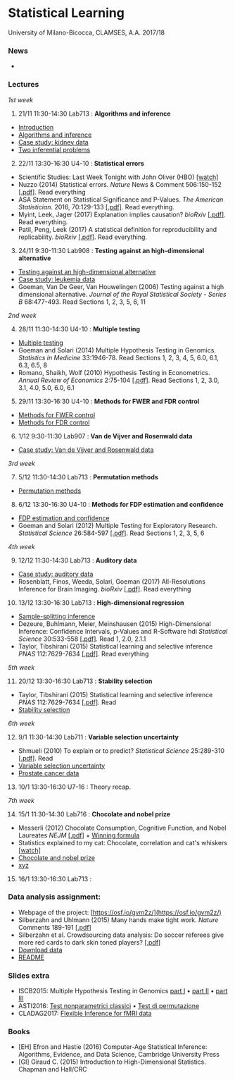 # Statistical Learning 

University of Milano-Bicocca, CLAMSES, A.A. 2017/18

### News

* 

### Lectures

*1st week*

1. 21/11 11:30-14:30 Lab713 : **Algorithms and inference**

  + [Introduction](https://github.com/aldosolari/SL/blob/master/lectures/0_intro.pdf)
  + [Algorithms and inference](https://github.com/aldosolari/SL/blob/master/lectures/1_ai.pdf)
  + [Case study: kidney data](https://github.com/aldosolari/SL/blob/master/lectures/5_kidney.pdf)
  + [Two inferential problems](https://github.com/aldosolari/SL/blob/master/lectures/2_twoip.pdf)


2. 22/11 13:30-16:30 U4-10 : **Statistical errors**

  + Scientific Studies: Last Week Tonight with John Oliver (HBO) [[watch]](https://www.youtube.com/watch?v=0Rnq1NpHdmw)
  + Nuzzo (2014) Statistical errors. *Nature* News & Comment 506:150-152 [[.pdf]](http://folk.ntnu.no/slyderse/Nuzzo%20and%20Editorial%20-%20p-values.pdf). Read everything
  + ASA Statement on Statistical Significance and P-Values. *The American Statistician*. 2016, 70:129-133
  [[.pdf]](https://socialsciences.mcmaster.ca/jfox/Courses/soc6z3/AmStatAssn-p-values.pdf). Read everything.
  + Myint, Leek, Jager (2017) Explanation implies causation? *bioRxiv* [[.pdf]](https://www.biorxiv.org/content/biorxiv/early/2017/11/13/218784.full.pdf). Read everything.
  + Patil, Peng, Leek (2017) A statistical definition for reproducibility and replicability. *bioRxiv* [[.pdf]](https://www.biorxiv.org/content/early/2016/07/29/066803.full.pdf). Read everything.
  

3. 24/11 9:30-11:30 Lab908 : **Testing against an high-dimensional alternative**

  + [Testing against an high-dimensional alternative](https://github.com/aldosolari/SL/blob/master/lectures/4_tahda.pdf)
  + [Case study: leukemia data](https://github.com/aldosolari/SL/blob/master/lectures/3_leukemia.pdf)
  + Goeman, Van De Geer, Van Houwelingen (2006) Testing against a high dimensional alternative. *Journal of the Royal Statistical Society - Series B* 68:477-493. Read Sections 1, 2, 3, 5, 6, 11
    
*2nd week*

4. 28/11 11:30-14:30 U4-10 : **Multiple testing**

  + [Multiple testing](https://github.com/aldosolari/SL/blob/master/lectures/6_mt.pdf)
  + Goeman and Solari (2014) Multiple Hypothesis Testing in Genomics. *Statistics in Medicine* 33:1946-78. Read Sections 1, 2, 3, 4, 5, 6.0, 6.1, 6.3, 6.5, 8
  + Romano, Shaikh, Wolf (2010) Hypothesis Testing in Econometrics. *Annual Review of Economics* 2:75-104 [[.pdf]](http://www.econ.uzh.ch/dam/jcr:ffffffff-935a-b0d6-0000-00002a046dec/are_2010.pdf). Read Sections 1, 2, 3.0, 3.1, 4.0, 5.0, 6.0, 6.1

5. 29/11 13:30-16:30 U4-10 : **Methods for FWER and FDR control**

  + [Methods for FWER control](https://github.com/aldosolari/SL/blob/master/lectures/7_FWER.pdf)
  + [Methods for FDR control](https://github.com/aldosolari/SL/blob/master/lectures/8_FDR.pdf)

6. 1/12 9:30-11:30 Lab907 : **Van de Vijver and Rosenwald data**

  + [Case study: Van de Vijver and Rosenwald data](https://github.com/aldosolari/SL/blob/master/lectures/9_VandeVijver.pdf)

*3rd week*

7. 5/12 11:30-14:30 Lab713 : **Permutation methods**

  + [Permutation methods](https://github.com/aldosolari/SL/blob/master/lectures/10_perm.pdf)

8. 6/12 13:30-16:30 U4-10 : **Methods for FDP estimation and confidence**

  + [FDP estimation and confidence](https://github.com/aldosolari/SL/blob/master/lectures/11_fdp.pdf)
  + Goeman and Solari (2012) Multiple Testing for Exploratory Research. *Statistical Science* 26:584-597 [[.pdf]](https://projecteuclid.org/download/pdfview_1/euclid.ss/1330437937). Read Sections 1, 2, 3, 5, 6
    
*4th week*

9. 12/12 11:30-14:30 Lab713 : **Auditory data**
  + [Case study: auditory data](https://github.com/aldosolari/SL/blob/master/lectures/12_fMRI.pdf)
  + Rosenblatt, Finos, Weeda, Solari, Goeman (2017) All-Resolutions Inference for Brain Imaging. *bioRxiv* [[.pdf]](https://www.biorxiv.org/content/biorxiv/early/2017/11/28/226126.full.pdf). Read everything
    
10. 13/12 13:30-16:30 Lab713 : **High-dimensional regression**
  +  [Sample-splitting inference](https://github.com/aldosolari/SL/blob/master/lectures/13_hdi.pdf)
  + Dezeure, Buhlmann, Meier, Meinshausen (2015) High-Dimensional Inference: Confidence
Intervals, p-Values and R-Software hdi  *Statistical Science* 30:533-558 [[.pdf]](https://arxiv.org/pdf/1408.4026.pdf). Read 1, 2.0, 2.1.1
  + Taylor, Tibshirani (2015) Statistical learning and selective inference *PNAS* 112:7629-7634 [[.pdf]](http://www.pnas.org/content/112/25/7629.full.pdf). Read everything

*5th week*


11. 20/12 13:30-16:30 Lab713 : **Stability selection**
  + Taylor, Tibshirani (2015) Statistical learning and selective inference *PNAS* 112:7629-7634 [[.pdf]](http://www.pnas.org/content/112/25/7629.full.pdf). Read
  +  [Stability selection](https://github.com/aldosolari/SL/blob/master/lectures/14_stability.pdf)
  
  
*6th week*


12. 9/1 11:30-14:30 Lab711 : **Variable selection uncertainty**
  + Shmueli (2010) To explain or to predict? *Statistical Science* 25:289-310 [[.pdf]](https://arxiv.org/pdf/1101.0891.pdf). Read
  +  [Variable selection uncertainty](https://github.com/aldosolari/SL/blob/master/extra/vsu.pdf)
  +  [Prostate cancer data](https://github.com/aldosolari/SL/blob/master/lectures/15_prostate.pdf)

13. 10/1 13:30-16:30 U7-16 : Theory recap.


*7th week*


14. 15/1 11:30-14:30 Lab716 : **Chocolate and nobel prize**
  +   Messerli (2012) Chocolate Consumption, Cognitive Function,
and Nobel Laureates *NEJM* [[.pdf]](http://www.biostat.jhsph.edu/courses/bio621/misc/Chocolate%20consumption%20cognitive%20function%20and%20nobel%20laurates%20(NEJM).pdf)
	+ [Winning formula](http://i.huffpost.com/gen/819873/thumbs/h-NOBEL-1536x1536.jpg?6)
  +   Statistics explained to my cat: Chocolate, correlation and cat's whiskers [[watch]](https://www.youtube.com/watch?v=ZeCr3Jgh8r0&t=12s)
  +  [Chocolate and nobel prize](https://github.com/aldosolari/SL/blob/master/lectures/16_choco.pdf)
  +  [xyz](https://github.com/aldosolari/SL/blob/master/lectures/17_xyz.pdf)


15. 16/1 13:30-16:30 Lab713 : 

	
### Data analysis assignment:
  + Webpage of the project: [https://osf.io/gvm2z/](https://osf.io/gvm2z/)
  + Silberzahn and  Uhlmann (2015) Many hands make tight work. *Nature* Comments 189-191 [[.pdf]](http://www.socialjudgments.com/docs/Silberzahn_Uhlmann_2015.pdf)
  + Silberzahn et al. Crowdsourcing data analysis: Do soccer referees give more red cards to dark skin toned players? [[.pdf]](http://home.uchicago.edu/~npope/crowdsourcing_paper.pdf)
  + [Download data](https://osf.io/47tnc/)
  + [README](https://github.com/aldosolari/SL/tree/master/DAA)


### Slides extra
  +  ISCB2015: Multiple Hypothesis Testing in Genomics [part I](https://github.com/aldosolari/SL/blob/master/extra/ISCB2015partI.pdf) • [part II](https://github.com/aldosolari/SL/blob/master/extra/ISCB2015partI.pdf) • [part III](https://github.com/aldosolari/SL/blob/master/extra/ISCB2015partIII.pdf) 
  +  ASTI2016: [Test nonparametrici classici](https://github.com/aldosolari/SL/blob/master/extra/ASTI2016classic.pdf) • [Test di permutazione](https://github.com/aldosolari/SL/blob/master/extra/ASTI2016perm.pdf)  
  + CLADAG2017: [Flexible Inference for fMRI data](https://github.com/aldosolari/SL/blob/master/extra/CLADAG2017.pdf)

### Books
  + [EH] Efron and Hastie (2016) Computer-Age Statistical Inference: Algorithms, Evidence, and Data Science, Cambridge University Press
  + [GI] Giraud C. (2015) Introduction to High-Dimensional Statistics. Chapman and Hall/CRC
